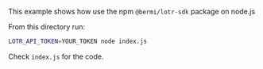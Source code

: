 This example shows how use the npm `@bermi/lotr-sdk` package on node.js

From this directory run:
  
```bash
LOTR_API_TOKEN=YOUR_TOKEN node index.js
```

Check `index.js` for the code.
